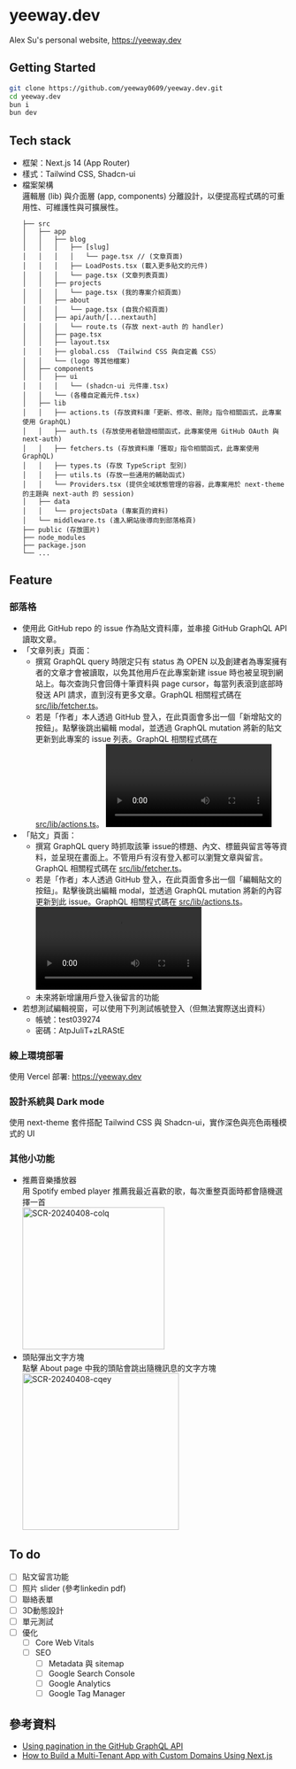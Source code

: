 # yeeway.dev
Alex Su's personal website, https://yeeway.dev

## Getting Started
```bash
git clone https://github.com/yeeway0609/yeeway.dev.git
cd yeeway.dev
bun i
bun dev
```
## Tech stack
- 框架：Next.js 14 (App Router)
- 樣式：Tailwind CSS, Shadcn-ui
- 檔案架構  
  邏輯層 (lib) 與介面層 (app, components) 分離設計，以便提高程式碼的可重用性、可維護性與可擴展性。
  ```
  ├── src
  │   ├── app
  │   │   ├── blog
  │   │   │   ├── [slug]
  │   │   │   │   └── page.tsx // (文章頁面)
  │   │   │   ├── LoadPosts.tsx (載入更多貼文的元件)
  │   │   │   └── page.tsx (文章列表頁面)
  │   │   ├── projects
  │   │   │   └── page.tsx (我的專案介紹頁面)
  │   │   ├── about
  │   │   │   └── page.tsx (自我介紹頁面)
  │   │   ├── api/auth/[...nextauth]
  │   │   │   └── route.ts (存放 next-auth 的 handler)
  │   │   ├── page.tsx 
  │   │   ├── layout.tsx 
  │   │   ├── global.css （Tailwind CSS 與自定義 CSS）
  │   │   └── (logo 等其他檔案)
  │   ├── components
  │   │   ├── ui 
  │   │   │   └── (shadcn-ui 元件庫.tsx)
  │   │   └── (各種自定義元件.tsx)
  │   ├── lib
  │   │   ├── actions.ts (存放資料庫「更新、修改、刪除」指令相關函式，此專案使用 GraphQL)
  │   │   ├── auth.ts (存放使用者驗證相關函式，此專案使用 GitHub OAuth 與 next-auth)
  │   │   ├── fetchers.ts (存放資料庫「獲取」指令相關函式，此專案使用 GraphQL)
  │   │   ├── types.ts (存放 TypeScript 型別)
  │   │   ├── utils.ts (存放一些通用的輔助函式)
  │   │   └── Providers.tsx (提供全域狀態管理的容器，此專案用於 next-theme 的主題與 next-auth 的 session)
  │   ├── data
  │   │   └── projectsData (專案頁的資料)
  │   └── middleware.ts (進入網站後導向到部落格頁)
  ├── public (存放圖片)
  ├── node_modules
  ├── package.json
  └── ...
  ```

## Feature
### 部落格
- 使用此 GitHub repo 的 issue 作為貼文資料庫，並串接 GitHub GraphQL API 讀取文章。
- 「文章列表」頁面：
  - 撰寫 GraphQL query 時限定只有 status 為 OPEN 以及創建者為專案擁有者的文章才會被讀取，以免其他用戶在此專案新建 issue 時也被呈現到網站上。每次查詢只會回傳十筆資料與 page cursor，每當列表滾到底部時發送 API 請求，直到沒有更多文章。GraphQL 相關程式碼在 [src/lib/fetcher.ts](https://github.com/yeeway0609/yeeway.dev/blob/main/src/lib/fetchers.ts)。
  - 若是「作者」本人透過 GitHub 登入，在此頁面會多出一個「新增貼文的按鈕」。點擊後跳出編輯 modal，並透過 GraphQL mutation 將新的貼文更新到此專案的 issue 列表。GraphQL 相關程式碼在 [src/lib/actions.ts](https://github.com/yeeway0609/yeeway.dev/blob/main/src/lib/actions.ts)。
    <video src="https://github.com/yeeway0609/yeeway.dev/assets/98323303/1ed39298-77ce-4c82-9e43-c11f659f1138"></video>
- 「貼文」頁面：
  - 撰寫 GraphQL query 時抓取該筆 issue的標題、內文、標籤與留言等等資料，並呈現在畫面上。不管用戶有沒有登入都可以瀏覽文章與留言。GraphQL 相關程式碼在 [src/lib/fetcher.ts](https://github.com/yeeway0609/yeeway.dev/blob/main/src/lib/fetchers.ts)。
  - 若是「作者」本人透過 GitHub 登入，在此頁面會多出一個「編輯貼文的按鈕」。點擊後跳出編輯 modal，並透過 GraphQL mutation 將新的內容更新到此 issue。GraphQL 相關程式碼在 [src/lib/actions.ts](https://github.com/yeeway0609/yeeway.dev/blob/main/src/lib/actions.ts)。  
    <video src="https://github.com/yeeway0609/yeeway.dev/assets/98323303/83b78041-61fe-40be-871c-bc5e31532a34"></video>
  - 未來將新增讓用戶登入後留言的功能
- 若想測試編輯視窗，可以使用下列測試帳號登入（但無法實際送出資料）
  - 帳號：test039274
  - 密碼：AtpJuliT+zLRAStE

### 線上環境部署
使用 Vercel 部署: https://yeeway.dev

### 設計系統與 Dark mode
使用 next-theme 套件搭配 Tailwind CSS 與 Shadcn-ui，實作深色與亮色兩種模式的 UI

### 其他小功能
- 推薦音樂播放器  
  用 Spotify embed player 推薦我最近喜歡的歌，每次重整頁面時都會隨機選擇一首  
  <img width="257" alt="SCR-20240408-colq" src="https://github.com/yeeway0609/yeeway.dev/assets/98323303/22a1dabd-1683-441f-a2c4-7891f84ef316">
- 頭貼彈出文字方塊  
  點擊 About page 中我的頭貼會跳出隨機訊息的文字方塊  
  <img width="283" alt="SCR-20240408-cqey" src="https://github.com/yeeway0609/yeeway.dev/assets/98323303/fb51f5c1-e9d6-4727-99e7-b2e5c493334e">

## To do
- [ ] 貼文留言功能
- [ ] 照片 slider (參考linkedin pdf)
- [ ] 聯絡表單
- [ ] 3D動態設計
- [ ] 單元測試
- [ ] 優化
  - [ ] Core Web Vitals
  - [ ] SEO
    - [ ] Metadata 與 sitemap
    - [ ] Google Search Console
    - [ ] Google Analytics
    - [ ] Google Tag Manager

## 參考資料
- [Using pagination in the GitHub GraphQL API](https://docs.github.com/en/graphql/guides/using-pagination-in-the-graphql-api)
- [How to Build a Multi-Tenant App with Custom Domains Using Next.js](https://vercel.com/guides/nextjs-multi-tenant-application)

